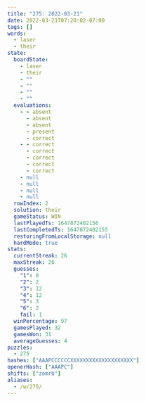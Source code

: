 ```yaml
---
title: "275: 2022-03-21"
date: 2022-03-21T07:20:02-07:00
tags: []
words:
  - laser
  - their
state:
  boardState:
    - laser
    - their
    - ""
    - ""
    - ""
    - ""
  evaluations:
    - - absent
      - absent
      - absent
      - present
      - correct
    - - correct
      - correct
      - correct
      - correct
      - correct
    - null
    - null
    - null
    - null
  rowIndex: 2
  solution: their
  gameStatus: WIN
  lastPlayedTs: 1647872402156
  lastCompletedTs: 1647872402155
  restoringFromLocalStorage: null
  hardMode: true
stats:
  currentStreak: 26
  maxStreak: 26
  guesses:
    "1": 0
    "2": 2
    "3": 12
    "4": 12
    "5": 3
    "6": 2
    fail: 1
  winPercentage: 97
  gamesPlayed: 32
  gamesWon: 31
  averageGuesses: 4
puzzles:
  - 275
hashes: ["AAAPCCCCCCXXXXXXXXXXXXXXXXXXXX"]
openerHash: ["AAAPC"]
shifts: ["zomrb"]
aliases:
  - /w/275/
---
```

<!-- more -->
